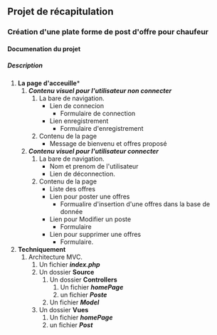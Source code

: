 ## Projet de récapitulation 
### Création d'une plate forme de post d'offre pour chaufeur 

#### Documenation du projet

##### Description

1. **La page d'acceuille*** 
    1. ***Contenu visuel pour l'utilisateur non connecter***
        1. La bare de navigation. 
            - Lien de connecion
                - Formulaire de connection  
            - Lien enregistrement 
                - Formulaire d'enregistrement 
        2. Contenu de la page  
            - Message de bienvenu et offres proposé
    2. ***Contenu visuel pour l'utilisateur connecter***
        1. La bare de navigation. 
            - Nom et prenom de l'utilisateur 
            - Lien de déconnection. 
        2. Contenu de la page 
            - Liste des offres 
            - Lien pour poster une offres 
                - Formualire d'insertion d'une offres dans la base de donnée  
            - Lien pour  Modifier un poste 
                - Formulaire 
            - Lien pour supprimer une offres 
                - Formulaire.
2.  **Techniquement**
    1. Architecture MVC. 
        1. Un fichier ***index.php***
        2. Un dossier **Source**
            1. Un dossier **Controllers**
                1. Un fichier ***homePage***
                2. un fichier ***Poste***
            2. Un fichier ***Model***
        3. Un dossier **Vues** 
            1. Un fichier ***homePage***
            2. un fichier ***Post***

